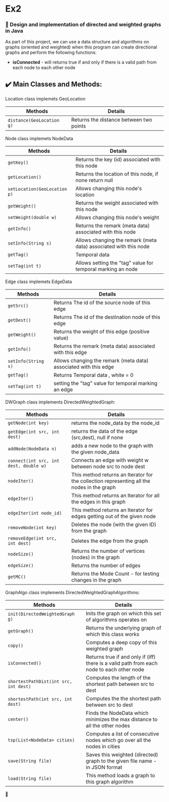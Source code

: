 # **Ex2**
### :pushpin: Design and implementation of directed and weighted graphs in Java 

As part of this project, we can use a data structure and algorithms on graphs (oriented and weighted) when this program can create directional graphs and perform the following functions:

- **isConnected** - will returns true if and only if there is a valid path from each node to each other node





## :heavy_check_mark: Main Classes and Methods:

Location class implemets GeoLocation

| Methods  | Details |
| ------------- | ------------- |
| `distance(GeoLocation g)`  | Returns the distance between two points  |

Node class implemets NodeData

| Methods  | Details |
| ------------- | ------------- |
| `getKey()`  |Returns the key (id) associated with this node |
| `getLocation()` | 	Returns the location of this node, if none return null  |
| `setLocation(GeoLocation p)` | 	Allows changing this node's location  |
| `getWeight()` | Returns the weight associated with this node  |
| `setWeight(double w)` | Allows changing this node's weight |
| `getInfo()` | 	Returns the remark (meta data) associated with this node|
| `setInfo(String s)` |Allows changing the remark (meta data) associated with this node |
| `getTag()` |	Temporal data |
| `setTag(int t)` | Allows setting the "tag" value for temporal marking an node  |

Edge class implemets EdgeData

| Methods  | Details |
| ------------- | ------------- |
| `getSrc()`| Returns The id of the source node of this edge |
| `getDest()` | 	Returns The id of the destination node of this edge  |
| `getWeight()` | Returns	the weight of this edge (positive value)  |
| `getInfo()` | Returns the remark (meta data) associated with this edge  |
|`setInfo(String s)`| Allows changing the remark (meta data) associated with this edge |
|` getTag() ` | 	Returns Temporal data , white = 0 |
| `setTag(int t)` |  setting the "tag" value for temporal marking an edge |

DWGraph class implements DirectedWeightedGraph:

| Methods  | Details |
| ------------- | ------------- |
| `getNode(int key)` | returns the node_data by the node_id |
| `getEdge(int src, int dest)`| returns the data of the edge (src,dest), null if none |
| `addNode(NodeData n)`|adds a new node to the graph with the given node_data |
| `connect(int src, int dest, double w)` | Connects an edge with weight w between node src to node dest |
| `nodeIter()` | This method returns an Iterator for the collection representing all the nodes in the graph |
| `edgeIter()` | This method returns an Iterator for all the edges in this graph |
| `edgeIter(int node_id)` |  This method returns an Iterator for edges getting out of the given node |
| `removeNode(int key)` | Deletes the node (with the given ID) from the graph |
| `removeEdge(int src, int dest)` | Deletes the edge from the graph |
| `nodeSize()` | Returns the number of vertices (nodes) in the graph|
| `edgeSize()` | Returns the number of edges |
| `getMC()` | Returns the Mode Count - for testing changes in the graph |

GraphAlgo class implements DirectedWeightedGraphAlgorithms:

| Methods  | Details |
| ------------- | ------------- |
| `init(DirectedWeightedGraph g)` | Inits the graph on which this set of algorithms operates on |
| `getGraph()`| 	Returns the underlying graph of which this class works  |
| `copy()`| Computes a deep copy of this weighted graph  |
| `isConnected()` | Returns true if and only if (iff) there is a valid path from each node to each other node  |
| `shortestPathDist(int src, int dest)` | Computes the length of the shortest path between src to dest |
| `shortestPath(int src, int dest)` | Computes the the shortest path between src to dest|
| `center()` |  Finds the NodeData which minimizes the max distance to all the other nodes |
| `tsp(List<NodeData> cities)` | Computes a list of consecutive nodes which go over all the nodes in cities |
| `save(String file)` |  Saves this weighted (directed) graph to the given file name - in JSON format |
| `load(String file)` |  This method loads a graph to this graph algorithm |

:pushpin:  
